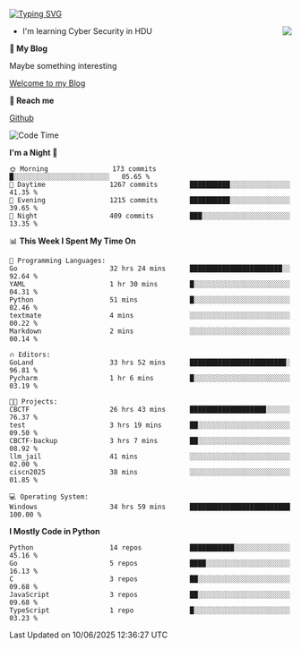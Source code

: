 [![Typing SVG](https://readme-typing-svg.herokuapp.com?font=Fira+Code&pause=1000&random=false&width=450&height=60&lines=Hello+%F0%9F%91%8B%F0%9F%8F%BB;I'm+JBNRZ)](https://git.io/typing-svg)

<a href="#">
  <img align="right" src="https://github-readme-stats.vercel.app/api?username=JBNRZ&show_icons=true&bg_color=15,f2f7fd,E0EAFC" />
</a>

- I'm learning Cyber Security in HDU

 **🌱 My Blog**

Maybe something interesting

[Welcome to my Blog](https://jbnrz.com.cn/)

 **💬 Reach me** 

[Github](https://github.com/JBNRZ)


<!--START_SECTION:waka-->
![Code Time](http://img.shields.io/badge/Code%20Time-1%2C251%20hrs%2022%20mins-blue)

**I'm a Night 🦉** 

```text
🌞 Morning                173 commits         █░░░░░░░░░░░░░░░░░░░░░░░░   05.65 % 
🌆 Daytime                1267 commits        ██████████░░░░░░░░░░░░░░░   41.35 % 
🌃 Evening                1215 commits        ██████████░░░░░░░░░░░░░░░   39.65 % 
🌙 Night                  409 commits         ███░░░░░░░░░░░░░░░░░░░░░░   13.35 % 
```


📊 **This Week I Spent My Time On** 

```text
💬 Programming Languages: 
Go                       32 hrs 24 mins      ███████████████████████░░   92.64 % 
YAML                     1 hr 30 mins        █░░░░░░░░░░░░░░░░░░░░░░░░   04.31 % 
Python                   51 mins             █░░░░░░░░░░░░░░░░░░░░░░░░   02.46 % 
textmate                 4 mins              ░░░░░░░░░░░░░░░░░░░░░░░░░   00.22 % 
Markdown                 2 mins              ░░░░░░░░░░░░░░░░░░░░░░░░░   00.14 % 

🔥 Editors: 
GoLand                   33 hrs 52 mins      ████████████████████████░   96.81 % 
Pycharm                  1 hr 6 mins         █░░░░░░░░░░░░░░░░░░░░░░░░   03.19 % 

🐱‍💻 Projects: 
CBCTF                    26 hrs 43 mins      ███████████████████░░░░░░   76.37 % 
test                     3 hrs 19 mins       ██░░░░░░░░░░░░░░░░░░░░░░░   09.50 % 
CBCTF-backup             3 hrs 7 mins        ██░░░░░░░░░░░░░░░░░░░░░░░   08.92 % 
llm_jail                 41 mins             ░░░░░░░░░░░░░░░░░░░░░░░░░   02.00 % 
ciscn2025                38 mins             ░░░░░░░░░░░░░░░░░░░░░░░░░   01.85 % 

💻 Operating System: 
Windows                  34 hrs 59 mins      █████████████████████████   100.00 % 
```

**I Mostly Code in Python** 

```text
Python                   14 repos            ███████████░░░░░░░░░░░░░░   45.16 % 
Go                       5 repos             ████░░░░░░░░░░░░░░░░░░░░░   16.13 % 
C                        3 repos             ██░░░░░░░░░░░░░░░░░░░░░░░   09.68 % 
JavaScript               3 repos             ██░░░░░░░░░░░░░░░░░░░░░░░   09.68 % 
TypeScript               1 repo              █░░░░░░░░░░░░░░░░░░░░░░░░   03.23 % 
```




 Last Updated on 10/06/2025 12:36:27 UTC
<!--END_SECTION:waka-->
